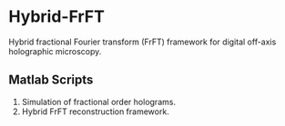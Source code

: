 # Hybrid-FrFT
Hybrid fractional Fourier transform (FrFT) framework for digital off-axis holographic microscopy.

## Matlab Scripts
1. Simulation of fractional order holograms.
2. Hybrid FrFT reconstruction framework.
